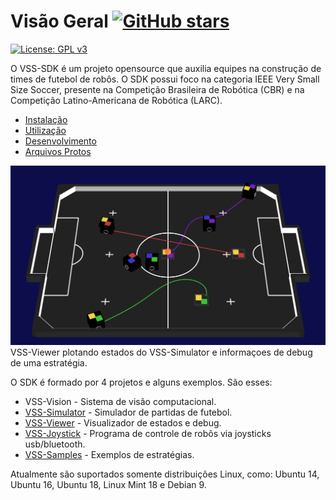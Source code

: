 # Visão Geral [![GitHub stars](https://img.shields.io/github/stars/VSS-SDK/VSS-SDK.svg?style=social&label=Stars)](https://github.com/VSS-SDK/VSS-SDK)

[![License: GPL v3](https://img.shields.io/badge/License-GPL%20v3-blue.svg)][gpl3]

O VSS-SDK é um projeto opensource que auxilia equipes na construção de times de futebol de robôs. 
O SDK possui foco na categoria IEEE Very Small Size Soccer, presente na Competição Brasileira de Robótica (CBR) 
e na Competição Latino-Americana de Robótica (LARC). 

* [Instalação](install.md)
* [Utilização](use.md)
* [Desenvolvimento](dev.md)
* [Arquivos Protos](protofiles.md)

![viewer](https://raw.githubusercontent.com/VSS-SDK/assets/master/images/sdk.png)
VSS-Viewer plotando estados do VSS-Simulator e informaçoes de debug de uma estratégia.

O SDK é formado por 4 projetos e alguns exemplos. São esses: 

* VSS-Vision - Sistema de visão computacional.
* [VSS-Simulator](vsssimulator.md) - Simulador de partidas de futebol.
* [VSS-Viewer](vssviewer.md) - Visualizador de estados e debug.
* [VSS-Joystick](vssjoystick.md) - Programa de controle de robôs via joysticks usb/bluetooth.
* [VSS-Samples](samples.md) - Exemplos de estratégias.

Atualmente são suportados somente distribuições Linux, como: Ubuntu 14, Ubuntu 16, Ubuntu 18, Linux Mint 18
e Debian 9.

[gpl3]: http://www.gnu.org/licenses/gpl-3.0/
[travis]: https://travis-ci.com/VSS-SDK/VSS-SDK